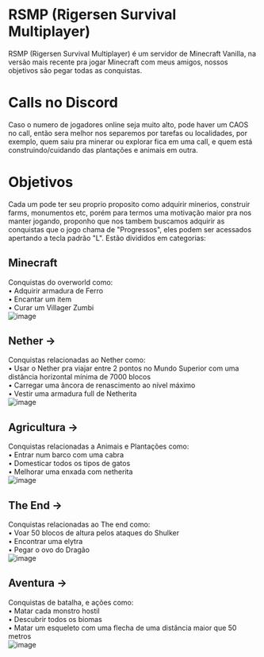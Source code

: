 # RSMP (Rigersen Survival Multiplayer)
RSMP (Rigersen Survival Multiplayer) é um servidor de Minecraft Vanilla, na versão mais recente pra jogar Minecraft com meus amigos, nossos objetivos são pegar todas as conquistas.

# Calls no Discord
Caso o numero de jogadores online seja muito alto, pode haver um CAOS no call, então sera melhor nos separemos por tarefas ou localidades, por exemplo, quem saiu pra minerar ou explorar fica em uma call, e quem está construindo/cuidando das plantações e animais em outra.

# Objetivos
Cada um pode ter seu proprio proposito como adquirir minerios, construir farms, monumentos etc, 
porém para termos uma motivação maior pra nos manter jogando, proponho que nos tambem buscamos adquirir as conquistas 
que o jogo chama de "Progressos", eles podem ser acessados apertando a tecla padrão "L". Estão divididos em categorias: <br>

## Minecraft 
Conquistas do overworld como: <br>
• Adquirir armadura de Ferro <br>
• Encantar um item <br>
• Curar um Villager Zumbi <br>
![image](https://github.com/Rigersen/RSMP/assets/128445385/da8f3a8f-9288-4ea6-a7e7-e3e01e059c46)<br>

## Nether -> 
Conquistas relacionadas ao Nether como: <br>
• Usar o Nether pra viajar entre 2 pontos no Mundo Superior com uma distância horizontal mínima de 7000 blocos<br>
• Carregar uma âncora de renascimento ao nível máximo<br>
• Vestir uma armadura full de Netherita<br>
![image](https://github.com/Rigersen/RSMP/assets/128445385/2870572c-7b5a-4853-a33c-7adfd8fb42f5)<br>

## Agricultura -> 
Conquistas relacionadas a Animais e Plantações como:<br>
• Entrar num barco com uma cabra<br>
• Domesticar todos os tipos de gatos<br>
• Melhorar uma enxada com netherita<br>
![image](https://github.com/Rigersen/RSMP/assets/128445385/a1f5e0e0-46ab-4599-9855-7502d45398e1) <br>

## The End -> 
Conquistas relacionadas ao The end como: <br>
• Voar 50 blocos de altura pelos ataques do Shulker<br>
• Encontrar uma elytra <br>
• Pegar o ovo do Dragão<br>
![image](https://github.com/Rigersen/RSMP/assets/128445385/7e11d068-a095-4f63-a75c-bcbda08ca2e5)<br>

## Aventura -> 
Conquistas de batalha, e ações como: <br>
• Matar cada monstro hostil<br>
• Descubrir todos os biomas<br>
• Matar um esqueleto com uma flecha de uma distância maior que 50 metros<br>
![image](https://github.com/Rigersen/RSMP/assets/128445385/c12fac4d-6916-402a-b2c1-475560a20b98) <br>

